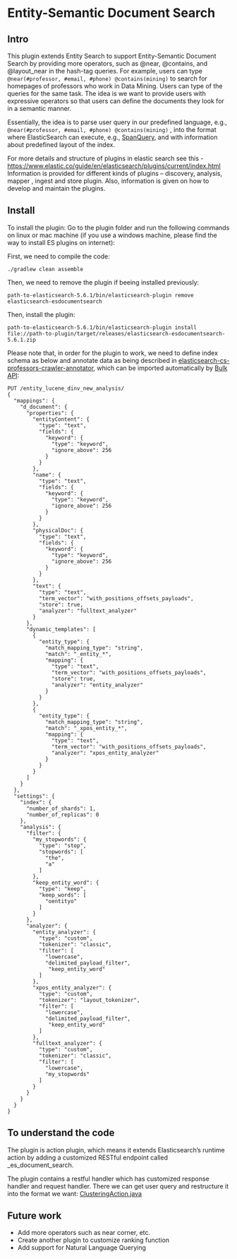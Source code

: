 # Entity-Semantic Document Search

## Intro
This plugin extends Entity Search to support Entity-Semantic Document Search by providing more operators, such as @near, @contains, and @layout_near in the hash-tag queries. For example, users can type ``` @near(#professor, #email, #phone) @contains(mining) ``` to search for homepages of professors who work in Data Mining. Users can type of the queries for the same task. The idea is we want to provide users with expressive operators so that users can define the documents they look for in a semantic manner.

Essentially, the idea is to parse user query in our predefined language, e.g., ``` @near(#professor, #email, #phone) @contains(mining) ``` , into the format where ElasticSearch can execute, e.g., [SpanQuery](https://www.elastic.co/guide/en/elasticsearch/reference/5.6/span-queries.html), and with information about predefined layout of the index.

For more details and structure of plugins in elastic search see this - https://www.elastic.co/guide/en/elasticsearch/plugins/current/index.html Information is provided for different kinds of plugins – discovery, analysis, mapper , ingest and store plugin. Also, information is given on how to develop and maintain the plugins.

## Install
To install the plugin:
Go to the plugin folder and run the following commands on linux or mac machine (if you use a windows machine, please find the way to install ES plugins on internet):

First, we need to compile the code:
```
./gradlew clean assemble
```

Then, we need to remove the plugin if beeing installed previously:
```
path-to-elasticsearch-5.6.1/bin/elasticsearch-plugin remove elasticsearch-esdocumentsearch
```

Then, install the plugin:
```
path-to-elasticsearch-5.6.1/bin/elasticsearch-plugin install file://path-to-plugin/target/releases/elasticsearch-esdocumentsearch-5.6.1.zip
```

Please note that, in order for the plugin to work, we need to define index schema as below and annotate data as being described in [elasticsearch-cs-professors-crawler-annotator](https://github.com/forward-uiuc/Spring-2018-Entity-Search/tree/master/elasticsearch-cs-professors-crawler-annotator), which can be imported automatically by [Bulk API](https://www.elastic.co/guide/en/elasticsearch/reference/5.6/docs-bulk.html):

```
PUT /entity_lucene_dinv_new_analysis/
{
  "mappings": {
    "d_document": {
      "properties": {
        "entityContent": {
          "type": "text",
          "fields": {
            "keyword": {
              "type": "keyword",
              "ignore_above": 256
            }
          }
        },
        "name": {
          "type": "text",
          "fields": {
            "keyword": {
              "type": "keyword",
              "ignore_above": 256
            }
          }
        },
        "physicalDoc": {
          "type": "text",
          "fields": {
            "keyword": {
              "type": "keyword",
              "ignore_above": 256
            }
          }
        },
        "text": {
          "type": "text",
          "term_vector": "with_positions_offsets_payloads",
          "store": true,
          "analyzer": "fulltext_analyzer"
        }
      },
      "dynamic_templates": [
        {
          "entity_type": {
            "match_mapping_type": "string",
            "match": "_entity_*",
            "mapping": {
              "type": "text",
              "term_vector": "with_positions_offsets_payloads",
              "store": true,
              "analyzer": "entity_analyzer"
            }
          }
        }, 
        {
          "entity_type": {
            "match_mapping_type": "string",
            "match": "_xpos_entity_*",
            "mapping": {
              "type": "text",
              "term_vector": "with_positions_offsets_payloads",
              "analyzer": "xpos_entity_analyzer"
            }
          }
        }
      ]
    }
  },
  "settings": {
    "index": {
      "number_of_shards": 1,
      "number_of_replicas": 0
    },
    "analysis": {
      "filter": {
        "my_stopwords": {
          "type": "stop",
          "stopwords": [
            "the",
            "a"
          ]
        },
        "keep_entity_word": {
          "type": "keep",
          "keep_words": [
            "oentityo"
          ]
        }
      },
      "analyzer": {
        "entity_analyzer": {
          "type": "custom",
          "tokenizer": "classic",
          "filter": [
            "lowercase",
            "delimited_payload_filter",
             "keep_entity_word"
          ]
        },
        "xpos_entity_analyzer": {
          "type": "custom",
          "tokenizer": "layout_tokenizer",
          "filter": [
            "lowercase",
            "delimited_payload_filter",
             "keep_entity_word"
          ]
        },
        "fulltext_analyzer": {
          "type": "custom",
          "tokenizer": "classic",
          "filter": [
            "lowercase",
            "my_stopwords"
          ]
        }
      }
    }
  }
}
```

## To understand the code

The plugin is action plugin, which means it extends Elasticsearch’s runtime action by adding a customized RESTful endpoint called _es_document_search.

The plugin contains a restful handler which has customized response handler and request handler. There we can get user query and restructure it into the format we want: [ClusteringAction.java](https://github.com/forward-uiuc/Spring-2018-Entity-Search/blob/master/elasticsearch-esdocumentsearch-plugin/src/main/java/org/entitysearch/elasticsearch/ClusteringAction.java)

## Future work

* Add more operators such as near corner, etc.
* Create another plugin to customize ranking function
* Add support for Natural Language Querying
